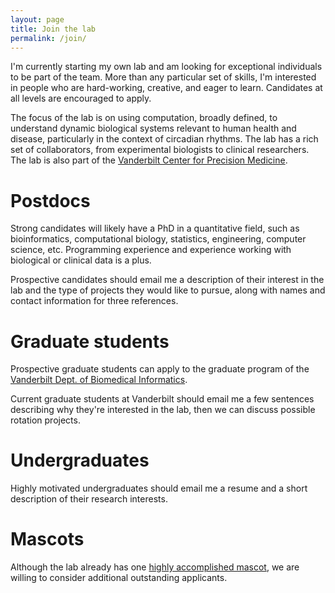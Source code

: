 ```yaml
---
layout: page
title: Join the lab
permalink: /join/
---
```


I'm currently starting my own lab and am looking for exceptional individuals to be part of the team. More than any particular set of skills, I'm interested in people who are hard-working, creative, and eager to learn. Candidates at all levels are encouraged to apply.

The focus of the lab is on using computation, broadly defined, to understand dynamic biological systems relevant to human health and disease, particularly in the context of circadian rhythms. The lab has a rich set of collaborators, from experimental biologists to clinical researchers. The lab is also part of the [Vanderbilt Center for Precision Medicine](https://www.vumc.org/cpm).

# Postdocs

Strong candidates will likely have a PhD in a quantitative field, such as bioinformatics, computational biology, statistics, engineering, computer science, etc. Programming experience and experience working with biological or clinical data is a plus.

Prospective candidates should email me a description of their interest in the lab and the type of projects they would like to pursue, along with names and contact information for three references.

# Graduate students

Prospective graduate students can apply to the graduate program of the [Vanderbilt Dept. of Biomedical Informatics](https://www.vumc.org/dbmi/research-ms-and-phd-program).

Current graduate students at Vanderbilt should email me a few sentences describing why they're interested in the lab, then we can discuss possible rotation projects.

# Undergraduates

Highly motivated undergraduates should email me a resume and a short description of their research interests.

# Mascots

Although the lab already has one [highly accomplished mascot](http://www.dogshowscores.com/dogs/DN33239206), we are willing to consider additional outstanding applicants.
